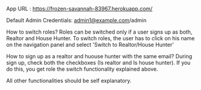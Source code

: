 App URL : https://frozen-savannah-83967.herokuapp.com/

Default Admin Credentials: admin1@example.com/admin

How to switch roles?
Roles can be switched only if a user signs up as both, Realtor and House Hunter. To switch roles, the user has to click on his name on the navigation panel and select 'Switch to Realtor/House Hunter'

How to sign up as a realtor and huouse hunter with the same email?
During sign up, check both the checkboxes (Is realtor and Is house hunter). If you do this, you get role the switch functionality explained above.

All other functionalities should be self explanatory.
